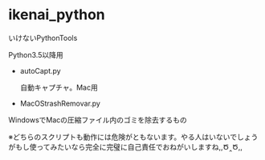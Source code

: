 # ikenai_python
いけないPythonTools

Python3.5以降用


* autoCapt.py

  自動キャプチャ。Mac用

* MacOStrashRemovar.py

 WindowsでMacの圧縮ファイル内のゴミを除去するもの
 
 
 ※どちらのスクリプトも動作には危険がともないます。やる人はいないでしょうがもし使ってみたいなら完全に完璧に自己責任でおねがいしますね,,Ծ‸Ծ,,
